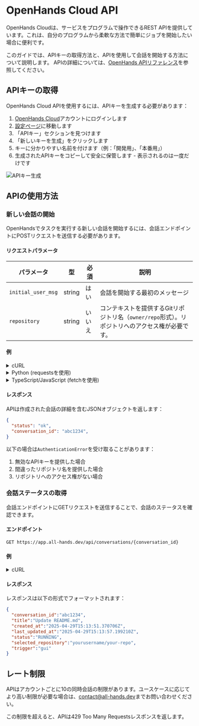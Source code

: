 # OpenHands Cloud API

OpenHands Cloudは、サービスをプログラムで操作できるREST APIを提供しています。これは、自分のプログラムから柔軟な方法で簡単にジョブを開始したい場合に便利です。

このガイドでは、APIキーの取得方法と、APIを使用して会話を開始する方法について説明します。
APIの詳細については、[OpenHands APIリファレンス](https://docs.all-hands.dev/swagger-ui/)を参照してください。

## APIキーの取得

OpenHands Cloud APIを使用するには、APIキーを生成する必要があります：

1. [OpenHands Cloud](https://app.all-hands.dev)アカウントにログインします
2. [設定ページ](https://app.all-hands.dev/settings)に移動します
3. 「APIキー」セクションを見つけます
4. 「新しいキーを生成」をクリックします
5. キーに分かりやすい名前を付けます（例：「開発用」、「本番用」）
6. 生成されたAPIキーをコピーして安全に保管します - 表示されるのは一度だけです

![APIキー生成](/img/docs/api-key-generation.png)

## APIの使用方法

### 新しい会話の開始

OpenHandsでタスクを実行する新しい会話を開始するには、会話エンドポイントにPOSTリクエストを送信する必要があります。

#### リクエストパラメータ

| パラメータ | 型 | 必須 | 説明 |
|-----------|------|----------|-------------|
| `initial_user_msg` | string | はい | 会話を開始する最初のメッセージ |
| `repository` | string | いいえ | コンテキストを提供するGitリポジトリ名（`owner/repo`形式）。リポジトリへのアクセス権が必要です。 |

#### 例

<details>
<summary>cURL</summary>

```bash
curl -X POST "https://app.all-hands.dev/api/conversations" \
  -H "Authorization: Bearer YOUR_API_KEY" \
  -H "Content-Type: application/json" \
  -d '{
    "initial_user_msg": "Check whether there is any incorrect information in the README.md file and send a PR to fix it if so.",
    "repository": "yourusername/your-repo"
  }'
```
</details>

<details>
<summary>Python (requestsを使用)</summary>

```python
import requests

api_key = "YOUR_API_KEY"
url = "https://app.all-hands.dev/api/conversations"

headers = {
    "Authorization": f"Bearer {api_key}",
    "Content-Type": "application/json"
}

data = {
    "initial_user_msg": "Check whether there is any incorrect information in the README.md file and send a PR to fix it if so.",
    "repository": "yourusername/your-repo"
}

response = requests.post(url, headers=headers, json=data)
conversation = response.json()

print(f"Conversation Link: https://app.all-hands.dev/conversations/{conversation['conversation_id']}")
print(f"Status: {conversation['status']}")
```
</details>

<details>
<summary>TypeScript/JavaScript (fetchを使用)</summary>

```typescript
const apiKey = "YOUR_API_KEY";
const url = "https://app.all-hands.dev/api/conversations";

const headers = {
  "Authorization": `Bearer ${apiKey}`,
  "Content-Type": "application/json"
};

const data = {
  initial_user_msg: "Check whether there is any incorrect information in the README.md file and send a PR to fix it if so.",
  repository: "yourusername/your-repo"
};

async function startConversation() {
  try {
    const response = await fetch(url, {
      method: "POST",
      headers: headers,
      body: JSON.stringify(data)
    });

    const conversation = await response.json();

    console.log(`Conversation Link: https://app.all-hands.dev/conversations/${conversation.id}`);
    console.log(`Status: ${conversation.status}`);

    return conversation;
  } catch (error) {
    console.error("Error starting conversation:", error);
  }
}

startConversation();
```

</details>

#### レスポンス

APIは作成された会話の詳細を含むJSONオブジェクトを返します：

```json
{
  "status": "ok",
  "conversation_id": "abc1234",
}
```

以下の場合は`AuthenticationError`を受け取ることがあります：

1. 無効なAPIキーを提供した場合
2. 間違ったリポジトリ名を提供した場合
3. リポジトリへのアクセス権がない場合


### 会話ステータスの取得

会話エンドポイントにGETリクエストを送信することで、会話のステータスを確認できます。

#### エンドポイント

```
GET https://app.all-hands.dev/api/conversations/{conversation_id}
```

#### 例

<details>
<summary>cURL</summary>

```bash
curl -X GET "https://app.all-hands.dev/api/conversations/{conversation_id}" \
  -H "Authorization: Bearer YOUR_API_KEY"
```
</details>

#### レスポンス

レスポンスは以下の形式でフォーマットされます：

```json
{
  "conversation_id":"abc1234",
  "title":"Update README.md",
  "created_at":"2025-04-29T15:13:51.370706Z",
  "last_updated_at":"2025-04-29T15:13:57.199210Z",
  "status":"RUNNING",
  "selected_repository":"yourusername/your-repo",
  "trigger":"gui"
}
```

## レート制限

APIはアカウントごとに10の同時会話の制限があります。ユースケースに応じてより高い制限が必要な場合は、[contact@all-hands.dev](mailto:contact@all-hands.dev)までお問い合わせください。

この制限を超えると、APIは429 Too Many Requestsレスポンスを返します。
